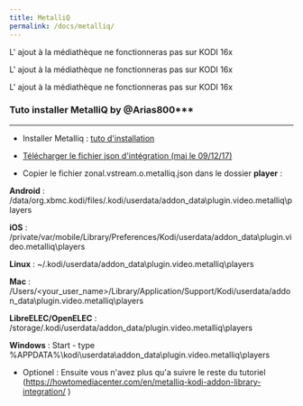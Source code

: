 ```yaml
---
title: MetalliQ
permalink: /docs/metalliq/
---
```


<div class="highlight">L' ajout à la médiathèque ne fonctionneras pas sur KODI 16x</div>

<p class="bg-danger">L' ajout à la médiathèque ne fonctionneras pas sur KODI 16x</p>

<span class="label label-danger">L' ajout à la médiathèque ne fonctionneras pas sur KODI 16x</span>

### Tuto installer MetalliQ by @Arias800***
---

- Installer Metalliq : [tuto d'installation](https://howtomediacenter.com/en/metalliq-kodi-addon-library-integration/)

- [Télécharger le fichier json d'intégration (maj le 09/12/17)](https://github.com/Arias800/zonal.vstream.o.metalliq.json/raw/master/zonal.vstream.o.metalliq.json)

- Copier le fichier zonal.vstream.o.metalliq.json dans le dossier **player** :

**Android** : /data/org.xbmc.kodi/files/.kodi/userdata/addon_data\plugin.video.metalliq\players

**iOS** : /private/var/mobile/Library/Preferences/Kodi/userdata/addon_data\plugin.video.metalliq\players

**Linux** : ~/.kodi/userdata/addon_data\plugin.video.metalliq\players

**Mac** : /Users/<your_user_name>/Library/Application/Support/Kodi/userdata/addon_data\plugin.video.metalliq\players

**LibreELEC/OpenELEC** : /storage/.kodi/userdata/addon_data/plugin.video.metalliq\players

**Windows** : Start - type %APPDATA%\kodi\userdata\addon_data\plugin.video.metalliq\players 


- Optionel : Ensuite vous n'avez plus qu'a suivre le reste du tutoriel (https://howtomediacenter.com/en/metalliq-kodi-addon-library-integration/ ) 
